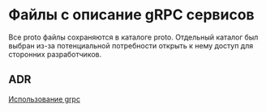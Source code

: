 # Файлы с описание gRPC сервисов

Все proto файлы сохраняются в каталоге proto. Отдельный каталог был выбран из-за потенциальной потребности открыть к
нему доступ для сторонних разработчиков.

## ADR

[Использование grpc](../docs/adr/002-use-grpc-for-api.md)
